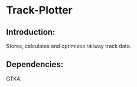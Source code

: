 # Track-Plotter

## Introduction:
Stores, calculates and optimizes railway track data.

## Dependencies:
GTK4.
